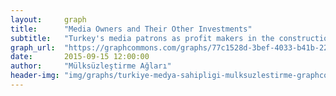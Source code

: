```yaml
---
layout:     graph
title:      "Media Owners and Their Other Investments"
subtitle:   "Turkey's media patrons as profit makers in the construction and energy sector"
graph_url:  "https://graphcommons.com/graphs/77c1528d-3bef-4033-b41b-229bb1ce5a46"
date:       2015-09-15 12:00:00
author:     "Mülksüzleştirme Ağları"
header-img: "img/graphs/turkiye-medya-sahipligi-mulksuzlestirme-graphcommons.png"
---
```

